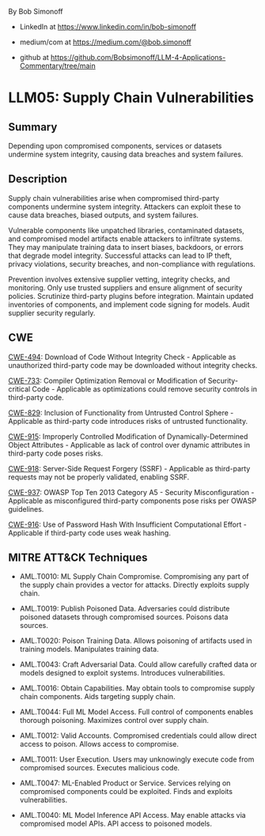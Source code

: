 By Bob Simonoff

- LinkedIn at https://www.linkedin.com/in/bob-simonoff

- medium/com at https://medium.com/@bob.simonoff

- github at https://github.com/Bobsimonoff/LLM-4-Applications-Commentary/tree/main


# LLM05: Supply Chain Vulnerabilities

## Summary 
Depending upon compromised components, services or datasets undermine system integrity, causing data breaches and system failures.


## Description

Supply chain vulnerabilities arise when compromised third-party components undermine system integrity. Attackers can exploit these to cause data breaches, biased outputs, and system failures.

Vulnerable components like unpatched libraries, contaminated datasets, and compromised model artifacts enable attackers to infiltrate systems. They may manipulate training data to insert biases, backdoors, or errors that degrade model integrity. Successful attacks can lead to IP theft, privacy violations, security breaches, and non-compliance with regulations.

Prevention involves extensive supplier vetting, integrity checks, and monitoring. Only use trusted suppliers and ensure alignment of security policies. Scrutinize third-party plugins before integration. Maintain updated inventories of components, and implement code signing for models. Audit supplier security regularly.


## CWE

[CWE-494](https://cwe.mitre.org/data/definitions/494.html): Download of Code Without Integrity Check - Applicable as unauthorized third-party code may be downloaded without integrity checks.

[CWE-733](https://cwe.mitre.org/data/definitions/733.html): Compiler Optimization Removal or Modification of Security-critical Code - Applicable as optimizations could remove security controls in third-party code. 

[CWE-829](https://cwe.mitre.org/data/definitions/829.html): Inclusion of Functionality from Untrusted Control Sphere - Applicable as third-party code introduces risks of untrusted functionality.

[CWE-915](https://cwe.mitre.org/data/definitions/915.html): Improperly Controlled Modification of Dynamically-Determined Object Attributes - Applicable as lack of control over dynamic attributes in third-party code poses risks.

[CWE-918](https://cwe.mitre.org/data/definitions/918.html): Server-Side Request Forgery (SSRF) - Applicable as third-party requests may not be properly validated, enabling SSRF.

[CWE-937](https://cwe.mitre.org/data/definitions/937.html): OWASP Top Ten 2013 Category A5 - Security Misconfiguration - Applicable as misconfigured third-party components pose risks per OWASP guidelines. 

[CWE-916](https://cwe.mitre.org/data/definitions/916.html): Use of Password Hash With Insufficient Computational Effort - Applicable if third-party code uses weak hashing.


## MITRE ATT&CK Techniques

- AML.T0010: ML Supply Chain Compromise. Compromising any part of the supply chain provides a vector for attacks. Directly exploits supply chain.

- AML.T0019: Publish Poisoned Data. Adversaries could distribute poisoned datasets through compromised sources. Poisons data sources.

- AML.T0020: Poison Training Data. Allows poisoning of artifacts used in training models. Manipulates training data.

- AML.T0043: Craft Adversarial Data. Could allow carefully crafted data or models designed to exploit systems. Introduces vulnerabilities.

- AML.T0016: Obtain Capabilities. May obtain tools to compromise supply chain components. Aids targeting supply chain. 

- AML.T0044: Full ML Model Access. Full control of components enables thorough poisoning. Maximizes control over supply chain.

- AML.T0012: Valid Accounts. Compromised credentials could allow direct access to poison. Allows access to compromise.

- AML.T0011: User Execution. Users may unknowingly execute code from compromised sources. Executes malicious code.

- AML.T0047: ML-Enabled Product or Service. Services relying on compromised components could be exploited. Finds and exploits vulnerabilities.

- AML.T0040: ML Model Inference API Access. May enable attacks via compromised model APIs. API access to poisoned models.
